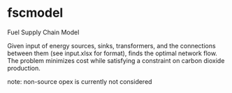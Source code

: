 # fscmodel

Fuel Supply Chain Model

Given input of energy sources, sinks, transformers, and the connections between them (see input.xlsx for format), finds the optimal network flow. The problem minimizes cost while satisfying a constraint on carbon dioxide production.

note: non-source opex is currently not considered
